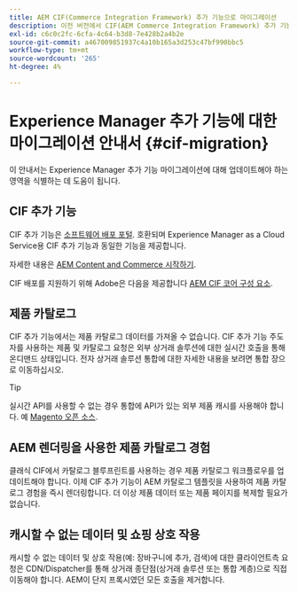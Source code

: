 ```yaml
---
title: AEM CIF(Commerce Integration Framework) 추가 기능으로 마이그레이션
description: 이전 버전에서 CIF(AEM Commerce Integration Framework) 추가 기능으로 마이그레이션하는 방법
exl-id: c6c0c2fc-6cfa-4c64-b3d8-7e428b2a4b2e
source-git-commit: a467009851937c4a10b165a3d253c47bf990bbc5
workflow-type: tm+mt
source-wordcount: '265'
ht-degree: 4%

---
```


# Experience Manager 추가 기능에 대한 마이그레이션 안내서 {#cif-migration}

이 안내서는 Experience Manager 추가 기능 마이그레이션에 대해 업데이트해야 하는 영역을 식별하는 데 도움이 됩니다.

## CIF 추가 기능

CIF 추가 기능은 [소프트웨어 배포 포털](https://experience.adobe.com/#/downloads/content/software-distribution/en/aem.html). 호환되며 Experience Manager as a Cloud Service용 CIF 추가 기능과 동일한 기능을 제공합니다.

자세한 내용은 [AEM Content and Commerce 시작하기](getting-started.md).

CIF 배포를 지원하기 위해 Adobe은 다음을 제공합니다 [AEM CIF 코어 구성 요소](https://github.com/adobe/aem-core-cif-components).

## 제품 카탈로그

CIF 추가 기능에서는 제품 카탈로그 데이터를 가져올 수 없습니다. CIF 추가 기능 주도자를 사용하는 제품 및 카탈로그 요청은 외부 상거래 솔루션에 대한 실시간 호출을 통해 온디맨드 상태입니다. 전자 상거래 솔루션 통합에 대한 자세한 내용을 보려면 통합 장으로 이동하십시오.

>[!TIP]
>
>실시간 API를 사용할 수 없는 경우 통합에 API가 있는 외부 제품 캐시를 사용해야 합니다. 예 [Magento 오픈 소스](https://business.adobe.com/products/magento/open-source.html).

## AEM 렌더링을 사용한 제품 카탈로그 경험

클래식 CIF에서 카탈로그 블루프린트를 사용하는 경우 제품 카탈로그 워크플로우를 업데이트해야 합니다. 이제 CIF 추가 기능이 AEM 카탈로그 템플릿을 사용하여 제품 카탈로그 경험을 즉시 렌더링합니다. 더 이상 제품 데이터 또는 제품 페이지를 복제할 필요가 없습니다.

## 캐시할 수 없는 데이터 및 쇼핑 상호 작용

캐시할 수 없는 데이터 및 상호 작용(예: 장바구니에 추가, 검색)에 대한 클라이언트측 요청은 CDN/Dispatcher를 통해 상거래 종단점(상거래 솔루션 또는 통합 계층)으로 직접 이동해야 합니다. AEM이 단지 프록시였던 모든 호출을 제거합니다.
